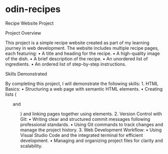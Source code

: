# odin-recipes
Recipe Website Project

Project Overview

This project is a simple recipe website created as part of my learning journey in web development. The website includes multiple recipe pages, each featuring:
	•	A title and heading for the recipe.
	•	A high-quality image of the dish.
	•	A brief description of the recipe.
	•	An unordered list of ingredients.
	•	An ordered list of step-by-step instructions.

Skills Demonstrated

By completing this project, I will demonstrate the following skills:
	1.	HTML Basics:
	•	Structuring a web page with semantic HTML elements.
	•	Creating lists (<ul> and <ol>) and linking pages together using <a> elements.
	2.	Version Control with Git:
	•	Writing clear and structured commit messages following professional standards.
	•	Using Git commands to track changes and manage the project history.
	3.	Web Development Workflow:
	•	Using Visual Studio Code and the integrated terminal for efficient development.
	•	Managing and organizing project files for clarity and scalability.

